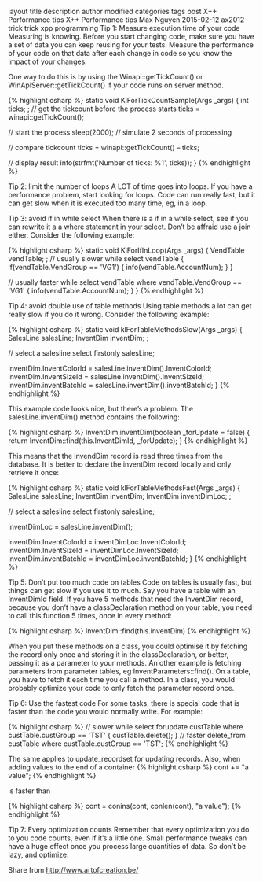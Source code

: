 layout	title	description	author	modified	categories	tags
post
X++ Performance tips
X++ Performance tips
Max Nguyen
2015-02-12
ax2012
trick
trick
xpp
programming
Tip 1: Measure execution time of your code
Measuring is knowing. Before you start changing code, make sure you have a set of data you can keep reusing for your tests. Measure the performance of your code on that data after each change in code so you know the impact of your changes.

One way to do this is by using the Winapi::getTickCount() or WinApiServer::getTickCount() if your code runs on server method.

{% highlight csharp %} static void KlForTickCountSample(Args _args) { int ticks; ; // get the tickcount before the process starts ticks = winapi::getTickCount();

// start the process
sleep(2000); // simulate 2 seconds of processing

// compare tickcount
ticks = winapi::getTickCount() – ticks;

// display result
info(strfmt('Number of ticks: %1', ticks));
} {% endhighlight %}

Tip 2: limit the number of loops
A LOT of time goes into loops. If you have a performance problem, start looking for loops. Code can run really fast, but it can get slow when it is executed too many time, eg, in a loop.

Tip 3: avoid if in while select
When there is a if in a while select, see if you can rewrite it a a where statement in your select. Don’t be affraid use a join either. Consider the following example:

{% highlight csharp %} static void KlForIfInLoop(Args _args) { VendTable vendTable; ; // usually slower while select vendTable { if(vendTable.VendGroup == 'VG1') { info(vendTable.AccountNum); } }

// usually faster
while select vendTable
where vendTable.VendGroup == 'VG1'
{
    info(vendTable.AccountNum);
}
} {% endhighlight %}

Tip 4: avoid double use of table methods
Using table methods a lot can get really slow if you do it wrong. Consider the following example:

{% highlight csharp %} static void klForTableMethodsSlow(Args _args) { SalesLine salesLine; InventDim inventDim; ;

// select a salesline
select firstonly salesLine;

inventDim.InventColorId = salesLine.inventDim().InventColorId;
inventDim.InventSizeId  = salesLine.inventDim().InventSizeId;
inventDim.inventBatchId = salesLine.inventDim().inventBatchId;
} {% endhighlight %}

This example code looks nice, but there’s a problem. The salesLine.inventDim() method contains the following:

{% highlight csharp %} InventDim inventDim(boolean _forUpdate = false) { return InventDim::find(this.InventDimId, _forUpdate); } {% endhighlight %}

This means that the invendDim record is read three times from the database. It is better to declare the inventDim record locally and only retrieve it once:

{% highlight csharp %} static void klForTableMethodsFast(Args _args) { SalesLine salesLine; InventDim inventDim; InventDim inventDimLoc; ;

// select a salesline
select firstonly salesLine;

inventDimLoc = salesLine.inventDim();

inventDim.InventColorId = inventDimLoc.InventColorId;
inventDim.InventSizeId  = inventDimLoc.InventSizeId;
inventDim.inventBatchId = inventDimLoc.inventBatchId;
} {% endhighlight %}

Tip 5: Don’t put too much code on tables
Code on tables is usually fast, but things can get slow if you use it to much. Say you have a table with an InventDimId field. If you have 5 methods that need the InventDim record, because you don’t have a classDeclaration method on your table, you need to call this function 5 times, once in every method:

{% highlight csharp %} InventDim::find(this.inventDim) {% endhighlight %}

When you put these methods on a class, you could optimise it by fetching the record only once and storing it in the classDeclaration, or better, passing it as a parameter to your methods. An other example is fetching parameters from parameter tables, eg InventParameters::find(). On a table, you have to fetch it each time you call a method. In a class, you would probably optimize your code to only fetch the parameter record once.

Tip 6: Use the fastest code
For some tasks, there is special code that is faster than the code you would normally write. For example:

{% highlight csharp %} // slower while select forupdate custTable where custTable.custGroup == 'TST' { custTable.delete(); } // faster delete_from custTable where custTable.custGroup == 'TST'; {% endhighlight %}

The same applies to update_recordset for updating records. Also, when adding values to the end of a container {% highlight csharp %} cont += "a value"; {% endhighlight %}

is faster than

{% highlight csharp %} cont = conins(cont, conlen(cont), "a value"); {% endhighlight %}

Tip 7: Every optimization counts
Remember that every optimization you do to you code counts, even if it’s a little one. Small performance tweaks can have a huge effect once you process large quantities of data. So don’t be lazy, and optimize.

Share from http://www.artofcreation.be/
